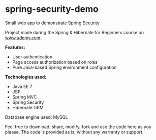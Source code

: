 # spring-security-demo
Small web app to demonstrate Spring Security

Project made during the Spring & Hibernate for Beginners course on www.udemy.com.

**Features:**
- User authentication
- Page access authorization based on roles
- Pure Java-based Spring environment configuration

**Technologies used:**
- Java EE 7
- JSP
- Spring MVC
- Spring Security
- Hibernate ORM

Database engine used: MySQL

Feel free to download, share, modify, fork and use the code here as you please.
The code is provided as is, without any warranty or support.
